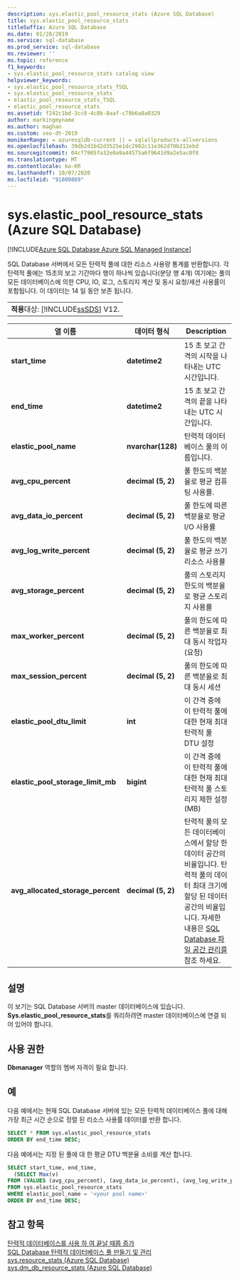 ```yaml
---
description: sys.elastic_pool_resource_stats (Azure SQL Database)
title: sys.elastic_pool_resource_stats
titleSuffix: Azure SQL Database
ms.date: 01/28/2019
ms.service: sql-database
ms.prod_service: sql-database
ms.reviewer: ''
ms.topic: reference
f1_keywords:
- sys.elastic_pool_resource_stats catalog view
helpviewer_keywords:
- sys.elastic_pool_resource_stats_TSQL
- sys.elastic_pool_resource_stats
- elastic_pool_resource_stats_TSQL
- elastic_pool_resource_stats
ms.assetid: f242c1bd-3cc8-4c8b-8aaf-c79b6a8a0329
author: markingmyname
ms.author: maghan
ms.custom: seo-dt-2019
monikerRange: = azuresqldb-current || = sqlallproducts-allversions
ms.openlocfilehash: 39db2d1bd2d3525e1dc2902c11e362d70b212ebd
ms.sourcegitcommit: 04cf7905fa32e0a9a44575a6f9641d9a2e5ac0f8
ms.translationtype: MT
ms.contentlocale: ko-KR
ms.lasthandoff: 10/07/2020
ms.locfileid: "91809869"
---
```

# <a name="syselastic_pool_resource_stats-azure-sql-database"></a>sys.elastic_pool_resource_stats (Azure SQL Database)
[!INCLUDE[Azure SQL Database Azure SQL Managed Instance](../../includes/applies-to-version/asdb-asdbmi.md)]

  SQL Database 서버에서 모든 탄력적 풀에 대한 리소스 사용량 통계를 반환합니다. 각 탄력적 풀에는 15초의 보고 기간마다 행이 하나씩 있습니다(분당 행 4개) 여기에는 풀의 모든 데이터베이스에 의한 CPU, IO, 로그, 스토리지 계산 및 동시 요청/세션 사용률이 포함됩니다. 이 데이터는 14 일 동안 보존 됩니다. 
  
||  
|-|  
|**적용**대상:  [!INCLUDE[ssSDS](../../includes/sssds-md.md)] V12.|  
  
|열 이름|데이터 형식|Description|  
|-----------------|---------------|-----------------|  
|**start_time**|**datetime2**|15 초 보고 간격의 시작을 나타내는 UTC 시간입니다.|  
|**end_time**|**datetime2**|15 초 보고 간격의 끝을 나타내는 UTC 시간입니다.|  
|**elastic_pool_name**|**nvarchar(128)**|탄력적 데이터베이스 풀의 이름입니다.|  
|**avg_cpu_percent**|**decimal (5, 2)**|풀 한도의 백분율로 평균 컴퓨팅 사용률.|  
|**avg_data_io_percent**|**decimal (5, 2)**|풀 한도에 따른 백분율로 평균 I/O 사용률|  
|**avg_log_write_percent**|**decimal (5, 2)**|풀 한도의 백분율로 평균 쓰기 리소스 사용률|  
|**avg_storage_percent**|**decimal (5, 2)**|풀의 스토리지 한도의 백분율로 평균 스토리지 사용률|  
|**max_worker_percent**|**decimal (5, 2)**|풀의 한도에 따른 백분율로 최대 동시 작업자(요청)|  
|**max_session_percent**|**decimal (5, 2)**|풀의 한도에 따른 백분율로 최대 동시 세션|  
|**elastic_pool_dtu_limit**|**int**|이 간격 중에 이 탄력적 풀에 대한 현재 최대 탄력적 풀 DTU 설정|  
|**elastic_pool_storage_limit_mb**|**bigint**|이 간격 중에 이 탄력적 풀에 대한 현재 최대 탄력적 풀 스토리지 제한 설정(MB)|
|**avg_allocated_storage_percent**|**decimal (5, 2)**|탄력적 풀의 모든 데이터베이스에서 할당 한 데이터 공간의 비율입니다.  탄력적 풀의 데이터 최대 크기에 할당 된 데이터 공간의 비율입니다.  자세한 내용은 [SQL Database 파일 공간 관리를](/azure/sql-database/sql-database-file-space-management) 참조 하세요.|  
  
## <a name="remarks"></a>설명

 이 보기는 SQL Database 서버의 master 데이터베이스에 있습니다. **Sys.elastic_pool_resource_stats**를 쿼리하려면 master 데이터베이스에 연결 되어 있어야 합니다.  
  
## <a name="permissions"></a>사용 권한

 **Dbmanager** 역할의 멤버 자격이 필요 합니다.  
  
## <a name="examples"></a>예

 다음 예에서는 현재 SQL Database 서버에 있는 모든 탄력적 데이터베이스 풀에 대해 가장 최근 시간 순으로 정렬 된 리소스 사용률 데이터를 반환 합니다.  
  
```sql
SELECT * FROM sys.elastic_pool_resource_stats
ORDER BY end_time DESC;  
```

 다음 예에서는 지정 된 풀에 대 한 평균 DTU 백분율 소비를 계산 합니다.  

```sql
SELECT start_time, end_time,
  (SELECT Max(v)
FROM (VALUES (avg_cpu_percent), (avg_data_io_percent), (avg_log_write_percent)) AS value(v)) AS [avg_DTU_percent]
FROM sys.elastic_pool_resource_stats
WHERE elastic_pool_name = '<your pool name>'
ORDER BY end_time DESC;  
```

## <a name="see-also"></a>참고 항목

 [탄력적 데이터베이스를 사용 하 여 끝날 때쯤 증가](/azure/azure-sql/database/elastic-pool-overview)   
 [SQL Database 탄력적 데이터베이스 풀 만들기 및 관리](/azure/azure-sql/database/elastic-pool-overview)   
 [sys.resource_stats &#40;Azure SQL Database&#41;](../../relational-databases/system-catalog-views/sys-resource-stats-azure-sql-database.md)   
 [sys.dm_db_resource_stats &#40;Azure SQL Database&#41;](../../relational-databases/system-dynamic-management-views/sys-dm-db-resource-stats-azure-sql-database.md)  
  
